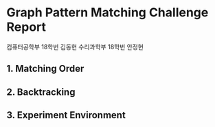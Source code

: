 # Graph Pattern Matching Challenge Report 

<right>
컴퓨터공학부 18학번 김동현
수리과학부 18학번 안정현
</right>

## 1. Matching Order



## 2. Backtracking



## 3. Experiment Environment


